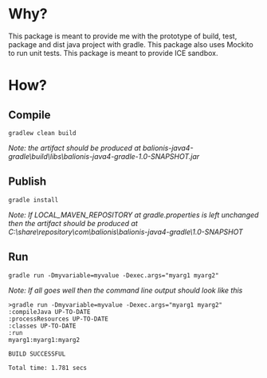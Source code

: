 # Why?

This package is meant to provide me with the prototype of build, test, package and dist java project with gradle.
This package also uses Mockito to run unit tests.
This package is meant to provide ICE sandbox. 

# How?

## Compile

```
gradlew clean build
```

_Note: the artifact should be produced at balionis-java4-gradle\build\libs\balionis-java4-gradle-1.0-SNAPSHOT.jar_

## Publish

```
gradle install
```

_Note: If LOCAL_MAVEN_REPOSITORY at gradle.properties is left unchanged then the artifact should be produced at C:\share\repository\com\balionis\balionis-java4-gradle\1.0-SNAPSHOT_

## Run

```
gradle run -Dmyvariable=myvalue -Dexec.args="myarg1 myarg2"
```

_Note: If all goes well then the command line output should look like this_
```
>gradle run -Dmyvariable=myvalue -Dexec.args="myarg1 myarg2"
:compileJava UP-TO-DATE
:processResources UP-TO-DATE
:classes UP-TO-DATE
:run
myarg1:myarg1:myarg2

BUILD SUCCESSFUL

Total time: 1.781 secs
```
